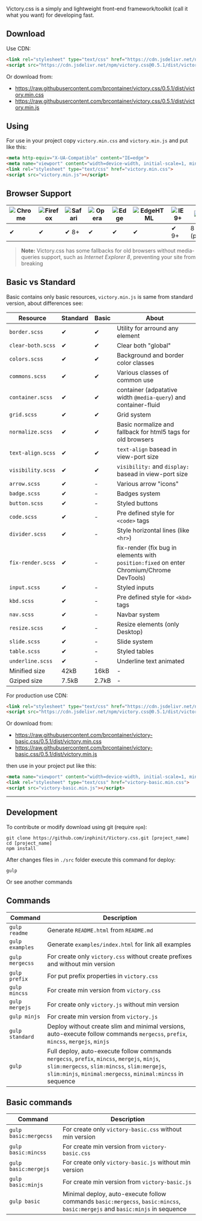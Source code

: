 Victory.css is a simply and lightweight front-end framework/toolkit (call it what you want) for developing fast.

## Download

Use CDN:

```html
<link rel="stylesheet" type="text/css" href="https://cdn.jsdelivr.net/npm/victory.css@0.5.1/dist/victory.min.css">
<script src="https://cdn.jsdelivr.net/npm/victory.css@0.5.1/dist/victory.min.js></script>
```

Or download from:

- https://raw.githubusercontent.com/brcontainer/victory.css/0.5.1/dist/victory.min.css
- https://raw.githubusercontent.com/brcontainer/victory.css/0.5.1/dist/victory.min.js

## Using

For use in your project copy `victory.min.css` and `victory.min.js` and put like this:

```html
<meta http-equiv="X-UA-Compatible" content="IE=edge">
<meta name="viewport" content="width=device-width, initial-scale=1, minimum-scale=1, maximum-scale=1, user-scalable=0">
<link rel="stylesheet" type="text/css" href="victory.min.css">
<script src="victory.min.js"></script>
```

## Browser Support

![Chrome][1] | ![Firefox][2] | ![Safari][3] | ![Opera][4] | ![Edge][5] | ![EdgeHTML][6] | ![IE9+][7] | ![IE8][8]
--- | --- | --- | --- | --- | --- | --- | ---
✔ | ✔ | ✔ 8+ | ✔ | ✔ | ✔ | ✔ 9+ | 8 (partial)

> **Note:** Victory.css has some fallbacks for old browsers without media-queries support, such as *Internet Explorer 8*, preventing your site from breaking

## Basic vs Standard

Basic contains only basic resources, `victory.min.js` is same from standard version, about differences see:

Resource | Standard | Basic | About
--- | --- | --- | ---
`border.scss` | ✔ | ✔ | Utility for arround any element
`clear-both.scss` | ✔ | ✔ | Clear both "global"
`colors.scss` | ✔ | ✔ | Background and border color classes
`commons.scss` | ✔ | ✔ | Various classes of common use
`container.scss` | ✔ | ✔ | container (adpatative width `@media-query`) and container-fluid
`grid.scss` | ✔ | ✔ | Grid system
`normalize.scss` | ✔ | ✔ | Basic normalize and fallback for html5 tags for old browsers
`text-align.scss` | ✔ | ✔ | `text-align` basead in view-port size
`visibility.scss` | ✔ | ✔ | `visibility:` and `display:` basead in view-port size
`arrow.scss` | ✔ | - | Various arrow "icons"
`badge.scss` | ✔ | - | Badges system
`button.scss` | ✔ | - | Styled buttons
`code.scss` | ✔ | - | Pre defined style for `<code>` tags
`divider.scss` | ✔ | - | Style horizontal lines (like `<hr>`)
`fix-render.scss` | ✔ | - | fix-render (fix bug in elements with `position:fixed` on enter Chromium/Chrome DevTools)
`input.scss` | ✔ | - | Styled inputs
`kbd.scss` | ✔ | - | Pre defined style for `<kbd>` tags
`nav.scss` | ✔ | - | Navbar system
`resize.scss` | ✔ | - | Resize elements (only Desktop)
`slide.scss` | ✔ | - | Slide system
`table.scss` | ✔ | - | Styled tables
`underline.scss` | ✔ | - | Underline text animated
Minified size  | 42kB | 16kB | -
Gziped size | 7.5kB | 2.7kB | -

For production use CDN:

```html
<link rel="stylesheet" type="text/css" href="https://cdn.jsdelivr.net/npm/victory-basic.css@0.5.1/dist/victory.min.css">
<script src="https://cdn.jsdelivr.net/npm/victory.css@0.5.1/dist/victory-basic.min.js></script>
```

Or download from:

- https://raw.githubusercontent.com/brcontainer/victory-basic.css/0.5.1/dist/victory.min.css
- https://raw.githubusercontent.com/brcontainer/victory-basic.css/0.5.1/dist/victory.min.js

then use in your project put like this:

```html
<meta name="viewport" content="width=device-width, initial-scale=1, minimum-scale=1, maximum-scale=1, user-scalable=0">
<link rel="stylesheet" type="text/css" href="victory-basic.min.css">
<script src="victory-basic.min.js"></script>
```

---

## Development

To contribute or modify download using git (require `npm`):

```
git clone https://github.com/inphinit/Victory.css.git [project_name]
cd [project_name]
npm install
```

After changes files in `./src` folder execute this command for deploy:

```
gulp
```

Or see another commands

## Commands

Command | Description
---|---
`gulp readme` | Generate `README.html` from `README.md`
`gulp examples` | Generate `examples/index.html` for link all examples
`gulp mergecss` | For create only `victory.css` without create prefixes and without min version
`gulp prefix` | For put prefix properties in `victory.css`
`gulp mincss` | For create min version from `victory.css`
`gulp mergejs` | For create only `victory.js` without min version
`gulp minjs` | For create min version from `victory.js`
`gulp standard` | Deploy without create slim and minimal versions, auto-execute follow commands `mergecss`, `prefix`, `mincss`, `mergejs`, `minjs`
`gulp` | Full deploy, auto-execute follow commands `mergecss`, `prefix`, `mincss`, `mergejs`, `minjs`, `slim:mergecss`, `slim:mincss`, `slim:mergejs`, `slim:minjs`, `minimal:mergecss`, `minimal:mincss` in sequence

## Basic commands

Command | Description
---|---
`gulp basic:mergecss` | For create only `victory-basic.css` without min version
`gulp basic:mincss` | For create min version from `victory-basic.css`
`gulp basic:mergejs` | For create only `victory-basic.js` without min version
`gulp basic:minjs` | For create min version from `victory-basic.js`
`gulp basic` | Minimal deploy, auto-execute follow commands `basic:mergecss`, `basic:mincss`, `basic:mergejs` and `basic:minjs` in sequence


[1]: https://raw.github.com/alrra/browser-logos/master/src/chrome/chrome_48x48.png
[2]: https://raw.github.com/alrra/browser-logos/master/src/firefox/firefox_48x48.png
[3]: https://raw.github.com/alrra/browser-logos/master/src/safari/safari_48x48.png
[4]: https://raw.github.com/alrra/browser-logos/master/src/opera/opera_48x48.png
[5]: https://raw.github.com/alrra/browser-logos/master/src/edge/edge_48x48.png
[6]: https://raw.github.com/alrra/browser-logos/master/src/archive/edge_12-18/edge_12-18_48x48.png
[7]: https://raw.github.com/alrra/browser-logos/master/src/archive/internet-explorer_9-11/internet-explorer_9-11_48x48.png
[8]: https://raw.github.com/alrra/browser-logos/master/src/archive/internet-explorer_7-8/internet-explorer_7-8_48x48.png
